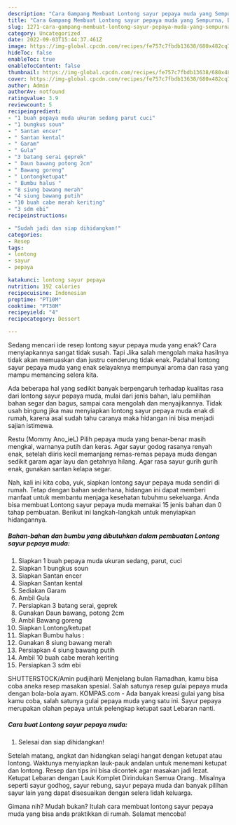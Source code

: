 ```yaml
---
description: "Cara Gampang Membuat Lontong sayur pepaya muda yang Sempurna, Buat Buka Puasa}"
title: "Cara Gampang Membuat Lontong sayur pepaya muda yang Sempurna, Buat Buka Puasa}"
slug: 1271-cara-gampang-membuat-lontong-sayur-pepaya-muda-yang-sempurna-buat-buka-puasa
category: Uncategorized
date: 2022-09-03T15:44:37.461Z
image: https://img-global.cpcdn.com/recipes/fe757c7fbdb13638/680x482cq70/lontong-sayur-pepaya-muda-foto-resep-utama.jpg
hideToc: false
enableToc: true
enableTocContent: false
thumbnail: https://img-global.cpcdn.com/recipes/fe757c7fbdb13638/680x482cq70/lontong-sayur-pepaya-muda-foto-resep-utama.jpg
cover: https://img-global.cpcdn.com/recipes/fe757c7fbdb13638/680x482cq70/lontong-sayur-pepaya-muda-foto-resep-utama.jpg
author: Admin
authorAv: notfound
ratingvalue: 3.9
reviewcount: 5
recipeingredient:
- "1 buah pepaya muda ukuran sedang parut cuci"
- "1 bungkus soun"
- " Santan encer"
- " Santan kental"
- " Garam"
- " Gula"
- "3 batang serai geprek"
- " Daun bawang potong 2cm"
- " Bawang goreng"
- " Lontongketupat"
- " Bumbu halus "
- "8 siung bawang merah"
- "4 siung bawang putih"
- "10 buah cabe merah keriting"
- "3 sdm ebi"
recipeinstructions:

- "Sudah jadi dan siap dihidangkan!"
categories:
- Resep
tags:
- lontong
- sayur
- pepaya

katakunci: lontong sayur pepaya 
nutrition: 192 calories
recipecuisine: Indonesian
preptime: "PT10M"
cooktime: "PT30M"
recipeyield: "4"
recipecategory: Dessert

---
```



Sedang mencari ide resep lontong sayur pepaya muda yang enak? Cara menyiapkannya sangat tidak susah. Tapi Jika salah mengolah maka hasilnya tidak akan memuaskan dan justru cenderung tidak enak. Padahal lontong sayur pepaya muda yang enak selayaknya mempunyai aroma dan rasa yang mampu memancing selera kita.


Ada beberapa hal yang sedikit banyak berpengaruh terhadap kualitas rasa dari lontong sayur pepaya muda, mulai dari jenis bahan, lalu pemilihan bahan segar dan bagus, sampai cara mengolah dan menyajikannya. Tidak usah bingung jika mau menyiapkan lontong sayur pepaya muda enak di rumah, karena asal sudah tahu caranya maka hidangan ini bisa menjadi sajian istimewa.

Restu (Mommy Ano_ieL) Pilih pepaya muda yang benar-benar masih mengkal, warnanya putih dan keras. Agar sayur godog rasanya renyah enak, setelah diiris kecil memanjang remas-remas pepaya muda dengan sedikit garam agar layu dan getahnya hilang. Agar rasa sayur gurih gurih enak, gunakan santan kelapa segar.


Nah, kali ini kita coba, yuk, siapkan lontong sayur pepaya muda sendiri di rumah. Tetap dengan bahan sederhana, hidangan ini dapat memberi manfaat untuk membantu menjaga kesehatan tubuhmu sekeluarga. Anda bisa membuat Lontong sayur pepaya muda memakai 15 jenis bahan dan 0 tahap pembuatan. Berikut ini langkah-langkah untuk menyiapkan hidangannya.

<!--inarticleads1-->

##### Bahan-bahan dan bumbu yang dibutuhkan dalam pembuatan Lontong sayur pepaya muda:

1. Siapkan 1 buah pepaya muda ukuran sedang, parut, cuci
1. Siapkan 1 bungkus soun
1. Siapkan  Santan encer
1. Siapkan  Santan kental
1. Sediakan  Garam
1. Ambil  Gula
1. Persiapkan 3 batang serai, geprek
1. Gunakan  Daun bawang, potong 2cm
1. Ambil  Bawang goreng
1. Siapkan  Lontong/ketupat
1. Siapkan  Bumbu halus :
1. Gunakan 8 siung bawang merah
1. Persiapkan 4 siung bawang putih
1. Ambil 10 buah cabe merah keriting
1. Persiapkan 3 sdm ebi


SHUTTERSTOCK/Amin pudjihari) Menjelang bulan Ramadhan, kamu bisa coba aneka resep masakan spesial. Salah satunya resep gulai pepaya muda dengan bola-bola ayam. KOMPAS.com - Ada banyak kreasi gulai yang bisa kamu coba, salah satunya gulai pepaya muda yang satu ini. Sayur pepaya merupakan olahan pepaya untuk pelengkap ketupat saat Lebaran nanti. 

<!--inarticleads2-->

##### Cara buat Lontong sayur pepaya muda:


1. Selesai dan siap dihidangkan!

Setelah matang, angkat dan hidangkan selagi hangat dengan ketupat atau lontong. Waktunya menyiapkan lauk-pauk andalan untuk menemani ketupat dan lontong. Resep dan tips ini bisa dicontek agar masakan jadi lezat. Ketupat Lebaran dengan Lauk Komplet Dirindukan Semua Orang.. Misalnya seperti sayur godhog, sayur rebung, sayur pepaya muda dan banyak pilihan sayur lain yang dapat disesuaikan dengan selera lidah keluarga. 

Gimana nih? Mudah bukan? Itulah cara membuat lontong sayur pepaya muda yang bisa anda praktikkan di rumah. Selamat mencoba!
